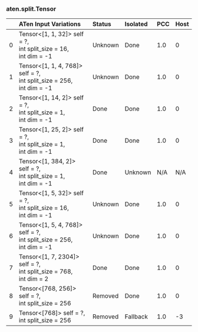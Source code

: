 ### aten.split.Tensor
|    | ATen Input Variations                                                     | Status   | Isolated   | PCC   | Host   |
|---:|:--------------------------------------------------------------------------|:---------|:-----------|:------|:-------|
|  0 | Tensor<[1, 1, 32]> self = ?,<br>int split_size = 16,<br>int dim = -1      | Unknown  | Done       | 1.0   | 0      |
|  1 | Tensor<[1, 1, 4, 768]> self = ?,<br>int split_size = 256,<br>int dim = -1 | Unknown  | Done       | 1.0   | 0      |
|  2 | Tensor<[1, 14, 2]> self = ?,<br>int split_size = 1,<br>int dim = -1       | Done     | Done       | 1.0   | 0      |
|  3 | Tensor<[1, 25, 2]> self = ?,<br>int split_size = 1,<br>int dim = -1       | Done     | Done       | 1.0   | 0      |
|  4 | Tensor<[1, 384, 2]> self = ?,<br>int split_size = 1,<br>int dim = -1      | Done     | Unknown    | N/A   | N/A    |
|  5 | Tensor<[1, 5, 32]> self = ?,<br>int split_size = 16,<br>int dim = -1      | Unknown  | Done       | 1.0   | 0      |
|  6 | Tensor<[1, 5, 4, 768]> self = ?,<br>int split_size = 256,<br>int dim = -1 | Unknown  | Done       | 1.0   | 0      |
|  7 | Tensor<[1, 7, 2304]> self = ?,<br>int split_size = 768,<br>int dim = 2    | Done     | Done       | 1.0   | 0      |
|  8 | Tensor<[768, 256]> self = ?,<br>int split_size = 256                      | Removed  | Done       | 1.0   | 0      |
|  9 | Tensor<[768]> self = ?,<br>int split_size = 256                           | Removed  | Fallback   | 1.0   | -3     |

